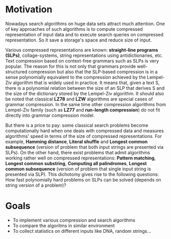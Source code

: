 # Motivation

Nowadays search algorithms on huge data sets attract much attention. One of key approaches of such algorithms is to compute compressed representation of input data and to execute search queries on compressed representation. So it save a storage's space and reduce size of input.

Various compressed representations are known: **straight-line programs (SLPs)**, collage-systems, string representations using antidictionaries, etc. Text compression based on context-free grammars such as SLPs is very popular. The reason for this is not only that grammars provide well-structured compression but also that the SLP-based compression is in a sense polynomially equivalent to the compression achieved by the Lempel-Ziv algorithm that is widely used in practice. It means that, given a text S, there is a polynomial relation between the size of an SLP that derives S and the size of the dictionary stored by the Lempel-Ziv algorithm. It should also be noted that classical **LZ78** and **LZW** algorithms are special cases of grammar compression. In the same time other compression algorithms from Lempel-Ziv family (such as **LZ77** and **run-length compression**) do not fit directly into grammar compression model.

But there is a price to pay: some classical search problems become computationally hard when one deals with compressed data and measures algorithms' speed in terms of the size of compressed representations. For example, **Hamming distance**, **Literal shuffle** and **Longest common subsequence** (version of problem that both input strings are presented via SLPs). On the other hand, there exist problems that admit algorithms working rather well on compressed representations: **Pattern matching**, **Longest common substring**, **Computing all palindromes**, **Longest common subsequence** (version of problem that single input string is presented via SLP). This dichotomy gives rise to the following questions: How fast polynomially hard problems on SLPs can be solved (depends on string version of a problem)? 

# Goals

* To implement various compression and search algorithms 
* To compare the algoritms in similar environment
* To collect statistics on different inputs like DNA, random strings...
